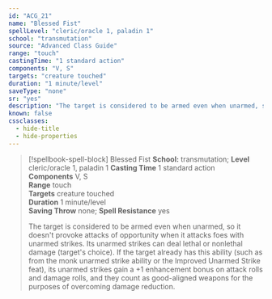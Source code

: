 ```yaml
---
id: "ACG_21"
name: "Blessed Fist"
spellLevel: "cleric/oracle 1, paladin 1"
school: "transmutation"
source: "Advanced Class Guide"
range: "touch"
castingTime: "1 standard action"
components: "V, S"
targets: "creature touched"
duration: "1 minute/level"
saveType: "none"
sr: "yes"
description: "The target is considered to be armed even when unarmed, so it doesn't provoke attacks of opportunity when it attacks foes with unarmed strikes. Its unarmed strikes can deal lethal or nonlethal damage (target's choice). If the target already has this ability (such as from the monk unarmed strike ability or the Improved Unarmed Strike feat), its unarmed strikes gain a +1 enhancement bonus on attack rolls and damage rolls, and they count as good-aligned weapons for the purposes of overcoming damage reduction."
known: false
cssclasses:
  - hide-title
  - hide-properties
---
```


> [!spellbook-spell-block] Blessed Fist
> **School:** transmutation; **Level** cleric/oracle 1, paladin 1
> **Casting Time** 1 standard action  
> **Components** V, S  
> **Range** touch  
> **Targets** creature touched  
> **Duration** 1 minute/level  
> **Saving Throw** none; **Spell Resistance** yes
> 
> The target is considered to be armed even when unarmed, so it doesn't provoke attacks of opportunity when it attacks foes with unarmed strikes. Its unarmed strikes can deal lethal or nonlethal damage (target's choice). If the target already has this ability (such as from the monk unarmed strike ability or the Improved Unarmed Strike feat), its unarmed strikes gain a +1 enhancement bonus on attack rolls and damage rolls, and they count as good-aligned weapons for the purposes of overcoming damage reduction.